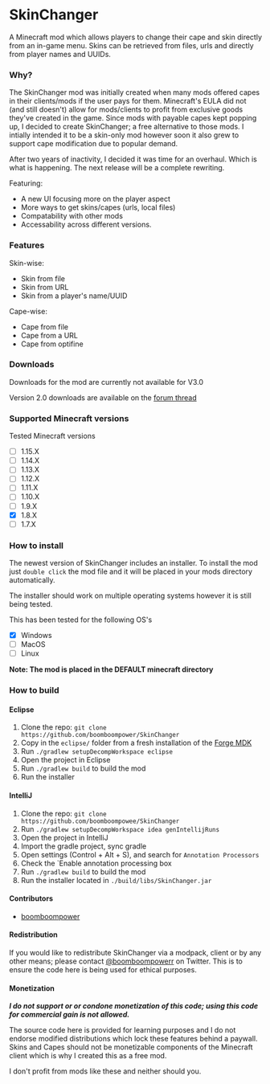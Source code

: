 # SkinChanger
A Minecraft mod which allows players to change their cape and skin directly from an in-game menu. Skins can be retrieved from files, urls and directly from player names and UUIDs.

### Why?
The SkinChanger mod was initially created when many mods offered capes in their clients/mods if the user pays for them. Minecraft's EULA did not (and still doesn't) allow for mods/clients to profit from exclusive goods they've created in the game. Since mods with payable capes kept popping up, I decided to create SkinChanger; a free alternative to those mods. I intially intended it to be a skin-only mod however soon it also grew to support cape modification due to popular demand. 

After two years of inactivity, I decided it was time for an overhaul. Which is what is happening. The next release will be a complete rewriting.

Featuring:
* A new UI focusing more on the player aspect
* More ways to get skins/capes (urls, local files)
* Compatability with other mods
* Accessability across different versions.

### Features
Skin-wise: 
* Skin from file
* Skin from URL
* Skin from a player's name/UUID

Cape-wise: 
* Cape from file
* Cape from a URL
* Cape from optifine

### Downloads
Downloads for the mod are currently not available for V3.0

Version 2.0 downloads are available on the [forum thread](https://hypixel.net/threads/1244732/)

### Supported Minecraft versions
Tested Minecraft versions

- [ ] 1.15.X
- [ ] 1.14.X
- [ ] 1.13.X
- [ ] 1.12.X
- [ ] 1.11.X
- [ ] 1.10.X
- [ ] 1.9.X
- [x] 1.8.X
- [ ] 1.7.X

### How to install
The newest version of SkinChanger includes an installer. To install the mod just `double click` the mod file and it will be placed in your mods directory automatically. 

The installer should work on multiple operating systems however it is still being tested.

This has been tested for the following OS's
- [x] Windows
- [ ] MacOS
- [ ] Linux

**Note: The mod is placed in the DEFAULT minecraft directory**

### How to build

#### Eclipse
1. Clone the repo: `git clone https://github.com/boomboompower/SkinChanger`
2. Copy in the `eclipse/` folder from a fresh installation of the [Forge MDK](http://files.minecraftforge.net)
3. Run `./gradlew setupDecompWorkspace eclipse`
4. Open the project in Eclipse
5. Run `./gradlew build` to build the mod
6. Run the installer

#### IntelliJ
1.  Clone the repo: `git clone https://github.com/boomboompowee/SkinChanger`
2. Run `./gradlew setupDecompWorkspace idea genIntellijRuns`
3. Open the project in IntelliJ
4. Import the gradle project, sync gradle
5. Open settings (Control + Alt + S), and search for `Annotation Processors`
6. Check the `Enable annotation processing box
7. Run `./gradlew build` to build the mod
8. Run the installer located in `./build/libs/SkinChanger.jar`

#### Contributors
* [boomboompower](https://github.com/boomboompower)

#### Redistribution
If you would like to redistribute SkinChanger via a modpack, client or by any other means; please contact [@boomboompowerr](https://twitter.com/boomboompowerr) on Twitter. This is to ensure the code here is being used for ethical purposes.


#### Monetization
***I do not support or or condone monetization of this code; using this code for commercial gain is not allowed.***

The source code here is provided for learning purposes and I do not endorse modified distributions which lock these features behind a paywall. Skins and Capes should not be monetizable components of the Minecraft client which is why I created this as a free mod.

I don't profit from mods like these and neither should you.
